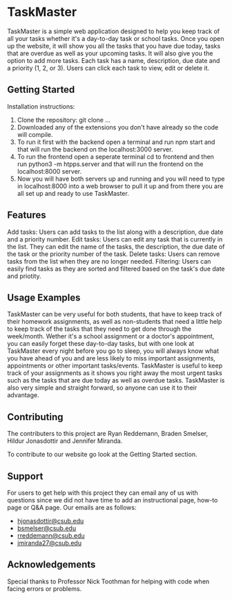 # TaskMaster

TaskMaster is a simple web application designed to help you keep track of all your tasks whether it's a day-to-day task or school tasks. Once you open up the website, it will show you all the tasks that you have due today, tasks that are overdue as well as your upcoming tasks. It will also give you the option to add more tasks. Each task has a name, description, due date and a priority (1, 2, or 3). Users can click each task to view, edit or delete it.

## Getting Started

Installation instructions: 
 1. Clone the repository: git clone ...
 2. Downloaded any of the extensions you don't have already so the code will compile.
 3. To run it first with the backend open a terminal and run npm start and that will run the backend on the localhost:3000 server.
 4. To run the frontend open a seperate terminal cd to frontend and then run python3 -m htpps.server and that will run the frontend on the localhost:8000 server.
 5. Now you will have both servers up and running and you will need to type in localhost:8000 into a web browser to pull it up and from there you are all set up and ready to use TaskMaster.  

## Features

Add tasks: Users can add tasks to the list along with a description, due date and a priority number.
Edit tasks: Users can edit any task that is currently in the list. They can edit the name of the tasks, the description, the due date of the task or the priority number of the task.
Delete tasks: Users can remove tasks from the list when they are no longer needed.
Filtering: Users can easily find tasks as they are sorted and filtered based on the task's due date and priotity.

## Usage Examples

TaskMaster can be very useful for both students, that have to keep track of their homework assignments, as well as non-students that need a little help to keep track of the tasks that they need to get done through the week/month. Wether it's a school assignment or a doctor's appointment, you can easily forget these day-to-day tasks, but with one look at TaskMaster every night before you go to sleep, you will always know what you have ahead of you and are less likely to miss important assignments, appointments or other important tasks/events.
TaskMaster is useful to keep track of your assignments as it shows you right away the most urgent tasks such as the tasks that are due today as well as overdue tasks.
TaskMaster is also very simple and straight forward, so anyone can use it to their advantage.

## Contributing

The contributers to this project are Ryan Reddemann, Braden Smelser, Hildur Jonasdottir and Jennifer Miranda.

To contribute to our website go look at the Getting Started section.

## Support

For users to get help with this project they can email any of us with questions since we did not have time to add an instructional page, how-to page or Q&A page. Our emails are as follows:
- hjonasdottir@csub.edu
- bsmelser@csub.edu
- rreddemann@csub.edu
- jmiranda27@csub.edu

## Acknowledgements

Special thanks to Professor Nick Toothman for helping with code when facing errors or problems.
